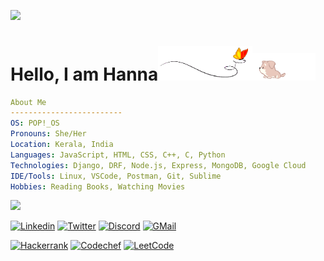 ![](https://komarev.com/ghpvc/?username=hannasalam&color=red)

# Hello, I am Hanna<img src="images/butterfly.gif" width=30%><img src="images/dog.gif" width=20%>



<!--I am a curious developer with a passion for learning and problem solving. I love meeting new people and getting to know their stories and experiences. -->

```yml
About Me
-------------------------
OS: POP!_OS
Pronouns: She/Her
Location: Kerala, India
Languages: JavaScript, HTML, CSS, C++, C, Python
Technologies: Django, DRF, Node.js, Express, MongoDB, Google Cloud
IDE/Tools: Linux, VSCode, Postman, Git, Sublime
Hobbies: Reading Books, Watching Movies
```

<!--Trap--:)-->
<a href="https://github.com/404"><img src="https://user-images.githubusercontent.com/73097560/115834477-dbab4500-a447-11eb-908a-139a6edaec5c.gif"></a>


<!-- [![GitHub](https://img.shields.io/badge/Github-100000?style=for-the-badge&logo=github&logoColor=white)](https://github.com/hannasalam) -->


[![Linkedin](https://img.shields.io/badge/Linkedin-0077B5?style=for-the-badge&logo=linkedin&logoColor=white)](https://www.linkedin.com/in/hanna-salam/)
[![Twitter](https://img.shields.io/badge/Twitter-1DA1F2?style=for-the-badge&logo=twitter&logoColor=white)](https://twitter.com/HannaSalam_)
[![Discord](https://img.shields.io/badge/Discord-7289DA?style=for-the-badge&logo=discord&logoColor=white)](https://discordapp.com/users/762106459982528552)
[![GMail](https://img.shields.io/badge/Gmail-red?style=for-the-badge&logo=gmail&logoColor=white)](https://mailto:hannasalam113@gmail.com)

[![Hackerrank](https://img.shields.io/badge/Hackerrank-394248?style=for-the-badge&logo=hackerrank&logoColor=1ba94c)](https://www.hackerrank.com/hannasalam)
[![Codechef](https://img.shields.io/badge/Codechef-5d331a?style=for-the-badge&logo=codechef&logoColor=white)](https://www.codechef.com/users/hannasalam)
[![LeetCode](https://img.shields.io/badge/Leetcode-000000?style=for-the-badge&logo=leetcode&logoColor=yellow)](https://leetcode.com/hannasalam/)


